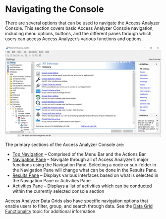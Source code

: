 # Navigating the Console

There are several options that can be used to navigate the Access Analyzer Console. This section
covers basic Access Analyzer Console navigation, including menu options, buttons, and the different
panes through which users can access Access Analyzer’s various functions and options.

![Console Navigation Overview](../../../../../static/img/product_docs/accessanalyzer/admin/navigate/navigationoverview.webp)

The primary sections of the Access Analyzer Console are:

- [Top Navigation](top.md) – Comprised of the Menu Bar and the Actions Bar
- [Navigation Pane](pane.md) – Navigate through all of Access Analyzer’s major functions using the
  Navigation Pane. Selecting a node or sub-folder in the Navigation Pane will change what can be
  done in the Results Pane.
- [Results Pane](resultspane.md) – Displays various interfaces based on what is selected in the
  Navigation Pane or Activities Pane
- [Activities Pane](activitiespane.md) – Displays a list of activities which can be conducted within
  the currently selected console section

Access Analyzer Data Grids also have specific navigation options that enable users to filter, group,
and search through data. See the [Data Grid Functionality](datagrid.md) topic for additional
information.
